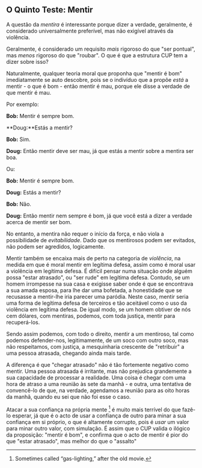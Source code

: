 ## O Quinto Teste: Mentir

A questão da *mentira* é interessante porque dizer a verdade, geralmente, é considerado universalmente preferível, mas não exigível através da violência.

Geralmente, é considerado um requisito *mais* rigoroso do que "ser pontual", mas *menos* rigoroso do que "roubar". O que é que a estrutura CUP tem a dizer sobre isso?

Naturalmente, qualquer teoria moral que proponha que "mentir é bom" imediatamente se auto descobre, pois se o indivíduo que a propõe *está* a mentir - o que é bom - então mentir é mau, porque ele disse a verdade de que mentir é mau.

Por exemplo:

**Bob:** Mentir é sempre bom.

**Doug:**Estás a mentir?

**Bob:** Sim.

**Doug:** Então mentir deve ser mau, já que estás a mentir sobre a mentira ser boa.

Ou:

**Bob:** Mentir é sempre bom.

**Doug:** Estás a mentir?

**Bob:** Não.

**Doug:** Então mentir nem sempre é bom, já que você está a dizer a verdade acerca de mentir ser bom.

No entanto, a mentira não requer o início da força, e não viola a possibilidade de *evitabilidade*. Dado que os mentirosos podem ser evitados, não podem ser agredidos, logicamente.

Mentir também se encaixa mais de perto na categoria de *violência*, na medida em que é moral mentir em legítima defesa, assim como é moral usar a violência em legítima defesa. É difícil pensar numa situação onde alguém possa "estar atrasado", ou "ser rude" em legítima defesa. Contudo, se um homem irrompesse na sua casa e exigisse saber onde é que se encontrava a sua amada esposa, para lhe dar uma bofetada, a honestidade que se recusasse a mentir-lhe iria parecer uma paródia. Neste caso, mentir seria uma forma de legítima defesa de terceiros e tão aceitável como o uso da violência em legítima defesa. De igual modo, se um homem obtiver de nós cem dólares, com mentiras, podemos, com toda justiça, mentir para recuperá-los.

Sendo assim podemos, com todo o direito, mentir a um mentiroso, tal como podemos defender-nos, legitimamente, de um soco com outro soco, mas não respeitamos, com justiça, a mesquinharia crescente de "retribuir" a uma pessoa atrasada, chegando ainda mais tarde.

A diferença é que "chegar atrasado" não é tão fortemente negativo como mentir. Uma pessoa atrasada é irritante, mas não prejudica grandemente a sua capacidade de processar a realidade. Uma coisa é chegar com uma hora de atraso a uma reunião às sete da manhã - e outra, uma tentativa de convencê-lo de que, na verdade, agendamos a reunião para as oito horas da manhã, quando eu sei que não foi esse o caso.

Atacar a sua confiança na própria mente [^5] é muito mais terrível do que fazê-lo esperar, já que é o acto de usar a confiança de outro para minar a sua confiança em si próprio, o que é altamente corrupto, pois é *usar* um valor para minar outro valor, com simulação. É assim que o CUP valida o ilógico da proposição: "mentir é bom", e confirma que o acto de mentir é pior do que "estar atrasado", mas melhor do que o "assalto"

[^5]: Sometimes called “gas-lighting,” after the old movie.
